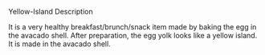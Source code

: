 Yellow-Island Description

It is a very healthy breakfast/brunch/snack item made by baking the egg in the avacado shell. After preparation, the egg yolk looks like a yellow island. It is made in the avacado shell.